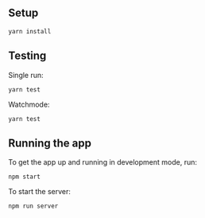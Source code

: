 ## Setup

```
yarn install
```

## Testing

Single run:

```
yarn test
```

Watchmode:

```
yarn test
```

## Running the app

To get the app up and running in development mode, run:

```
npm start
```

To start the server:

```
npm run server
```

